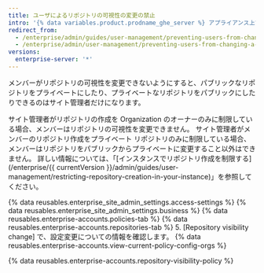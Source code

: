 ```yaml
---
title: ユーザによるリポジトリの可視性の変更の禁止
intro: '{% data variables.product.prodname_ghe_server %} アプライアンス上で Organization が所有しているリポジトリの可視性を、メンバーが変更できないようすることができます。'
redirect_from:
  - /enterprise/admin/guides/user-management/preventing-users-from-changing-a-repository-s-visibility
  - /enterprise/admin/user-management/preventing-users-from-changing-a-repositorys-visibility
versions:
  enterprise-server: '*'
---
```


メンバーがリポジトリの可視性を変更できないようにすると、パブリックなリポジトリをプライベートにしたり、プライベートなリポジトリをパブリックにしたりできるのはサイト管理者だけになります。

サイト管理者がリポジトリの作成を Organization のオーナーのみに制限している場合、メンバーはリポジトリの可視性を変更できません。 サイト管理者がメンバーのリポジトリ作成をプライベート リポジトリのみに制限している場合、メンバーはリポジトリをパブリックからプライベートに変更すること以外はできません。 詳しい情報については、「[インスタンスでリポジトリ作成を制限する](/enterprise/{{ currentVersion }}/admin/guides/user-management/restricting-repository-creation-in-your-instance)」を参照してください。

{% data reusables.enterprise_site_admin_settings.access-settings %}
{% data reusables.enterprise_site_admin_settings.business %}
{% data reusables.enterprise-accounts.policies-tab %}
{% data reusables.enterprise-accounts.repositories-tab %}
5. [Repository visibility change] で、設定変更についての情報を確認します。 {% data reusables.enterprise-accounts.view-current-policy-config-orgs %}

{% data reusables.enterprise-accounts.repository-visibility-policy %}
